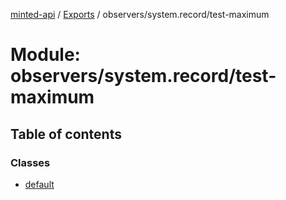[minted-api](../README.md) / [Exports](../modules.md) / observers/system.record/test-maximum

# Module: observers/system.record/test-maximum

## Table of contents

### Classes

- [default](../classes/observers_system_record_test_maximum.default.md)
